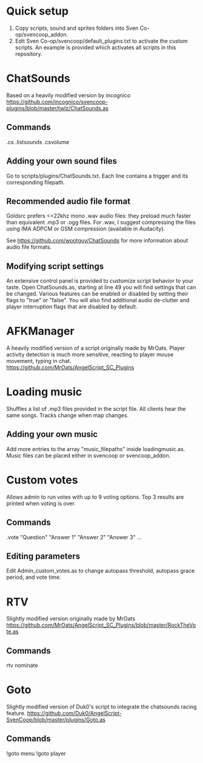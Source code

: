 # Quick setup
1. Copy scripts, sound and sprites folders into Sven Co-op/svencoop_addon.
2. Edit Sven Co-op/svencoop/default_plugins.txt to activate the custom scripts. An example is provided which activates all scripts in this repository.

# ChatSounds

Based on a heavily modified version by incognico
https://github.com/incognico/svencoop-plugins/blob/master/twlz/ChatSounds.as

## Commands
.cs
.listsounds
.csvolume

## Adding your own sound files

Go to scripts/plugins/ChatSounds.txt. Each line contains a trigger and its corresponding filepath.

## Recommended audio file format

Goldsrc prefers <=22khz mono .wav audio files: they preload much faster than equivalent .mp3 or .ogg files.
For .wav, I suggest compressing the files using IMA ADPCM or GSM compression (available in Audacity).

See https://github.com/wootguy/ChatSounds for more information about audio file formats.

## Modifying script settings

An extensive control panel is provided to customize script behavior to your taste.
Open ChatSounds.as, starting at line 49 you will find settings that can be changed. Various features can be enabled or disabled by setting their flags to "true" or "false".
You will also find additional audio de-clutter and player interruption flags that are disabled by default.

# AFKManager

A heavily modified version of a script originally made by MrOats. Player activity detection is much more sensitive, reacting to player mouse movement, typing in chat.
https://github.com/MrOats/AngelScript_SC_Plugins

# Loading music

Shuffles a list of .mp3 files provided in the script file. All clients hear the same songs. Tracks change when map changes.

## Adding your own music

Add more entries to the array "music_filepaths" inside loadingmusic.as. Music files can be placed either in svencoop or svencoop_addon.

# Custom votes

Allows admin to run votes with up to 9 voting options. Top 3 results are printed when voting is over.

## Commands
.vote "Question" "Answer 1" "Answer 2" "Answer 3" ...

## Editing parameters

Edit Admin_custom_votes.as to change autopass threshold, autopass grace period, and vote time.

# RTV

Slightly modified version originally made by MrOats
https://github.com/MrOats/AngelScript_SC_Plugins/blob/master/RockTheVote.as

## Commands
rtv
nominate

# Goto

Slightly modified version of Duk0's script to integrate the chatsounds racing feature.
https://github.com/Duk0/AngelScript-SvenCoop/blob/master/plugins/Goto.as

## Commands
!goto menu
!goto player